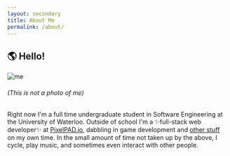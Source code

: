 ```yaml
---
layout: secondary
title: About Me
permalink: /about/
---
```


## **🌎 Hello!**

![me](/assets/images/maybe_me.jpg)
###### (This is not a photo of me)

Right now I'm a full time undergraduate student in Software Engineering at the University of Waterloo. Outside of school I'm a ✨full-stack web developer✨ at [PixelPAD.io](https://pixelpad.io), dabbling in game development and [other stuff](https://github.com/r-k-g) on my own time. In the small amount of time not taken up by the above, I cycle, play music, and sometimes even interact with other people.